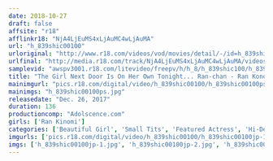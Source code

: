```yaml
---
date: 2018-10-27
draft: false
affsite: "r18"
afflinkr18: "NjA4LjEuMS4xLjAuMC4wLjAuMA"
url: "h_839shic00100"
urloriginal: "http://www.r18.com/videos/vod/movies/detail/-/id=h_839shic00100"
urlfinal: "http://media.r18.com/track/NjA4LjEuMS4xLjAuMC4wLjAuMA/videos/vod/movies/detail/-/id=h_839shic00100"
samplevid: "awspv3001.r18.com/litevideo/freepv/h/h_8/h_839shic100/h_839shic100_dmb_w.mp4"
title: "The Girl Next Door Is On Her Own Tonight... Ran-chan - Ran Konomi"
mainimgurl: "pics.r18.com/digital/video/h_839shic00100/h_839shic00100ps.jpg"
mainimgs: "h_839shic00100ps.jpg"
releasedate: "Dec. 26, 2017"
duration: 136
productioncomp: "Adolscence.com"
girls: ['Ran Kinomi']
categories: ['Beautiful Girl', 'Small Tits', 'Featured Actress', 'Hi-Def']
imgurls: ['pics.r18.com/digital/video/h_839shic00100/h_839shic00100jp-1.jpg', 'pics.r18.com/digital/video/h_839shic00100/h_839shic00100jp-2.jpg', 'pics.r18.com/digital/video/h_839shic00100/h_839shic00100jp-3.jpg', 'pics.r18.com/digital/video/h_839shic00100/h_839shic00100jp-4.jpg', 'pics.r18.com/digital/video/h_839shic00100/h_839shic00100jp-5.jpg', 'pics.r18.com/digital/video/h_839shic00100/h_839shic00100jp-6.jpg', 'pics.r18.com/digital/video/h_839shic00100/h_839shic00100jp-7.jpg', 'pics.r18.com/digital/video/h_839shic00100/h_839shic00100jp-8.jpg', 'pics.r18.com/digital/video/h_839shic00100/h_839shic00100jp-9.jpg', 'pics.r18.com/digital/video/h_839shic00100/h_839shic00100jp-10.jpg', 'pics.r18.com/digital/video/h_839shic00100/h_839shic00100jp-11.jpg', 'pics.r18.com/digital/video/h_839shic00100/h_839shic00100jp-12.jpg', 'pics.r18.com/digital/video/h_839shic00100/h_839shic00100jp-13.jpg', 'pics.r18.com/digital/video/h_839shic00100/h_839shic00100jp-14.jpg', 'pics.r18.com/digital/video/h_839shic00100/h_839shic00100jp-15.jpg', 'pics.r18.com/digital/video/h_839shic00100/h_839shic00100jp-16.jpg', 'pics.r18.com/digital/video/h_839shic00100/h_839shic00100jp-17.jpg', 'pics.r18.com/digital/video/h_839shic00100/h_839shic00100jp-18.jpg', 'pics.r18.com/digital/video/h_839shic00100/h_839shic00100jp-19.jpg', 'pics.r18.com/digital/video/h_839shic00100/h_839shic00100jp-20.jpg']
imgs: ['h_839shic00100jp-1.jpg', 'h_839shic00100jp-2.jpg', 'h_839shic00100jp-3.jpg', 'h_839shic00100jp-4.jpg', 'h_839shic00100jp-5.jpg', 'h_839shic00100jp-6.jpg', 'h_839shic00100jp-7.jpg', 'h_839shic00100jp-8.jpg', 'h_839shic00100jp-9.jpg', 'h_839shic00100jp-10.jpg', 'h_839shic00100jp-11.jpg', 'h_839shic00100jp-12.jpg', 'h_839shic00100jp-13.jpg', 'h_839shic00100jp-14.jpg', 'h_839shic00100jp-15.jpg', 'h_839shic00100jp-16.jpg', 'h_839shic00100jp-17.jpg', 'h_839shic00100jp-18.jpg', 'h_839shic00100jp-19.jpg', 'h_839shic00100jp-20.jpg']
---
```


